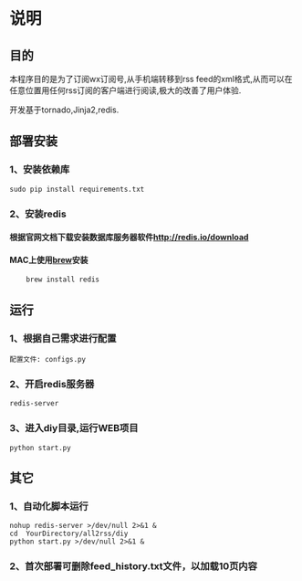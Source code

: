 # 说明
## 目的

本程序目的是为了订阅wx订阅号,从手机端转移到rss feed的xml格式,从而可以在任意位置用任何rss订阅的客户端进行阅读,极大的改善了用户体验.

开发基于tornado,Jinja2,redis.


## 部署安装
### 1、安装依赖库
	sudo pip install requirements.txt
### 2、安装redis
#### 	根据官网文档下载安装数据库服务器软件<http://redis.io/download>
#### 	MAC上使用[brew](http://brew.sh/index_zh-cn.html)安装
		brew install redis

## 运行
### 1、根据自己需求进行配置
	配置文件: configs.py
### 2、开启redis服务器
	redis-server
### 3、进入diy目录,运行WEB项目
	python start.py


## 其它
### 1、自动化脚本运行
	nohup redis-server >/dev/null 2>&1 &
	cd  YourDirectory/all2rss/diy
	python start.py >/dev/null 2>&1 &

### 2、首次部署可删除feed_history.txt文件，以加载10页内容